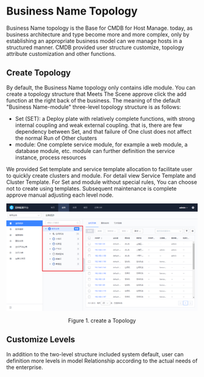  # Business Name Topology 

 Business Name topology is the Base for CMDB for Host Manage. today, as business architecture and type become more and more complex, only by establishing an appropriate business model can we manage hosts in a structured manner.  CMDB provided user structure customize, topology attribute customization and other functions. 

 ## Create Topology 

 By default, the Business Name topology only contains idle module. You can create a topology structure that Meets The Scene approve click the add function at the right back of the business.  The meaning of the default "Business Name-module" three-level topology structure is as follows: 

 - Set (SET): a Deploy plate with relatively complete functions, with strong internal coupling and weak external coupling.  that is, there are few dependency between Set, and that failure of One clust does not affect the normal Run of Other clusters 
 - module: One complete service module, for example a web module, a database module, etc.  module can further definition the service instance, process resources 

 We provided Set template and service template allocation to facilitate user to quickly create clusters and module. For detail view Service Template and Cluster Template.  For Set and module without special rules, You can choose not to create using templates. Subsequent maintenance is complete approve manual adjusting each level node. 

 ![1579158593792](../media/1579158593792.png) 
 <center>Figure 1. create a Topology</center> 

 ## Customize Levels 

 In addition to the two-level structure included system default, user can definition more levels in model Relationship according to the actual needs of the enterprise. 